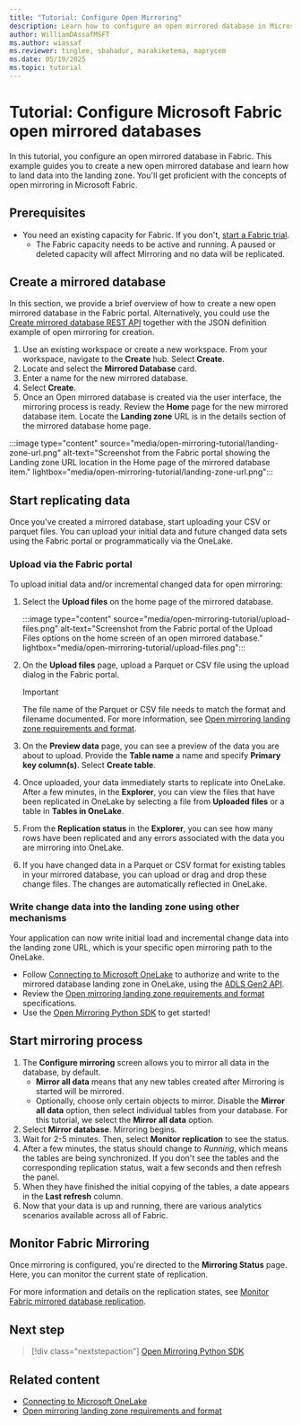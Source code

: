 ```yaml
---
title: "Tutorial: Configure Open Mirroring"
description: Learn how to configure an open mirrored database in Microsoft Fabric.
author: WilliamDAssafMSFT
ms.author: wiassaf
ms.reviewer: tinglee, sbahadur, marakiketema, maprycem
ms.date: 05/19/2025
ms.topic: tutorial
---
```


# Tutorial: Configure Microsoft Fabric open mirrored databases

In this tutorial, you configure an open mirrored database in Fabric. This example guides you to create a new open mirrored database and learn how to land data into the landing zone. You'll get proficient with the concepts of open mirroring in Microsoft Fabric.

## Prerequisites

- You need an existing capacity for Fabric. If you don't, [start a Fabric trial](../../fundamentals/fabric-trial.md).
    - The Fabric capacity needs to be active and running. A paused or deleted capacity will affect Mirroring and no data will be replicated.

## Create a mirrored database

In this section, we provide a brief overview of how to create a new open mirrored database in the Fabric portal. Alternatively, you could use the [Create mirrored database REST API](mirrored-database-rest-api.md#create-mirrored-database) together with the JSON definition example of open mirroring for creation.

1. Use an existing workspace or create a new workspace. From your workspace, navigate to the **Create** hub. Select **Create**.
1. Locate and select the **Mirrored Database** card.
1. Enter a name for the new mirrored database.
1. Select **Create**.
1. Once an Open mirrored database is created via the user interface, the mirroring process is ready. Review the **Home** page for the new mirrored database item. Locate the **Landing zone** URL is in the details section of the mirrored database home page.

:::image type="content" source="media/open-mirroring-tutorial/landing-zone-url.png" alt-text="Screenshot from the Fabric portal showing the Landing zone URL location in the Home page of the mirrored database item." lightbox="media/open-mirroring-tutorial/landing-zone-url.png":::

## Start replicating data

Once you've created a mirrored database, start uploading your CSV or parquet files. You can upload your initial data and future changed data sets using the Fabric portal or programmatically via the OneLake.

### Upload via the Fabric portal

To upload initial data and/or incremental changed data for open mirroring:

1. Select the **Upload files** on the home page of the mirrored database.

   :::image type="content" source="media/open-mirroring-tutorial/upload-files.png" alt-text="Screenshot from the Fabric portal of the Upload Files options on the home screen of an open mirrored database." lightbox="media/open-mirroring-tutorial/upload-files.png":::

1. On the **Upload files** page, upload a Parquet or CSV file using the upload dialog in the Fabric portal.
   
   > [!IMPORTANT]
   > The file name of the Parquet or CSV file needs to match the format and filename documented. For more information, see [Open mirroring landing zone requirements and format](open-mirroring-landing-zone-format.md).

1. On the **Preview data** page, you can see a preview of the data you are about to upload. Provide the **Table name** a name and specify **Primary key column(s)**. Select **Create table**.

1. Once uploaded, your data immediately starts to replicate into OneLake. After a few minutes, in the **Explorer**, you can view the files that have been replicated in OneLake by selecting a file from **Uploaded files** or a table in **Tables in OneLake**.

1. From the **Replication status** in the **Explorer**, you can see how many rows have been replicated and any errors associated with the data you are mirroring into OneLake.

1. If you have changed data in a Parquet or CSV format for existing tables in your mirrored database, you can upload or drag and drop these change files. The changes are automatically reflected in OneLake. 

### Write change data into the landing zone using other mechanisms

Your application can now write initial load and incremental change data into the landing zone URL, which is your specific open mirroring path to the OneLake. 

- Follow [Connecting to Microsoft OneLake](../../onelake/onelake-access-api.md) to authorize and write to the mirrored database landing zone in OneLake, using the [ADLS Gen2 API](/rest/api/storageservices/data-lake-storage-gen2).
- Review the [Open mirroring landing zone requirements and format](open-mirroring-landing-zone-format.md) specifications.
- Use the [Open Mirroring Python SDK](https://github.com/microsoft/fabric-toolbox/tree/main/tools/OpenMirroringPythonSDK) to get started! 

## Start mirroring process

1. The **Configure mirroring** screen allows you to mirror all data in the database, by default.
    - **Mirror all data** means that any new tables created after Mirroring is started will be mirrored.
    - Optionally, choose only certain objects to mirror. Disable the **Mirror all data** option, then select individual tables from your database.
    For this tutorial, we select the **Mirror all data** option.
1. Select **Mirror database**. Mirroring begins.
1. Wait for 2-5 minutes. Then, select **Monitor replication** to see the status.
1. After a few minutes, the status should change to *Running*, which means the tables are being synchronized.
   If you don't see the tables and the corresponding replication status, wait a few seconds and then refresh the panel.
1. When they have finished the initial copying of the tables, a date appears in the **Last refresh** column.
1. Now that your data is up and running, there are various analytics scenarios available across all of Fabric.

## Monitor Fabric Mirroring

Once mirroring is configured, you're directed to the **Mirroring Status** page. Here, you can monitor the current state of replication.

For more information and details on the replication states, see [Monitor Fabric mirrored database replication](monitor.md).

## Next step

> [!div class="nextstepaction"]
> [Open Mirroring Python SDK](https://github.com/microsoft/fabric-toolbox/tree/main/tools/OpenMirroringPythonSDK) 

## Related content

- [Connecting to Microsoft OneLake](../../onelake/onelake-access-api.md)
- [Open mirroring landing zone requirements and format](open-mirroring-landing-zone-format.md)
